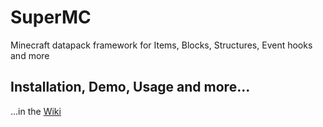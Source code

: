 # SuperMC
Minecraft datapack framework for Items, Blocks, Structures, Event hooks and more
## Installation, Demo, Usage and more...
...in the [Wiki](https://github.com/nift4/SuperMC/wiki)
